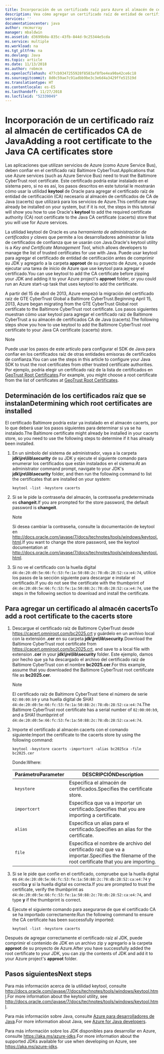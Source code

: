 ```yaml
---
title: Incorporación de un certificado raíz para Azure al almacén de certificados CA de Java
description: Vea cómo agregar un certificado raíz de entidad de certificación (CA) al almacén de certificados CA de Java (cacerts) para usarlo con Microsoft Azure.
services: ''
documentationcenter: java
author: rmcmurray
manager: mbaldwin
ms.assetid: d3699b0a-835c-43fb-844d-9c25344e5cda
ms.service: multiple
ms.workload: na
ms.tgt_pltfrm: na
ms.devlang: Java
ms.topic: article
ms.date: 11/13/2018
ms.author: robmcm
ms.openlocfilehash: 477cb9347255928f8583af8fbe4ea90a42ce6c18
ms.sourcegitcommit: 8d0c59ae7c91adbb9be3c3e6d4a3429ffe51519d
ms.translationtype: HT
ms.contentlocale: es-ES
ms.lasthandoff: 11/27/2018
ms.locfileid: "52339049"
---
```

# <a name="adding-a-root-certificate-to-the-java-ca-certificates-store"></a><span data-ttu-id="afd6e-103">Incorporación de un certificado raíz al almacén de certificados CA de Java</span><span class="sxs-lookup"><span data-stu-id="afd6e-103">Adding a root certificate to the Java CA certificates store</span></span>

<span data-ttu-id="afd6e-104">Las aplicaciones que utilizan servicios de Azure (como Azure Service Bus), deben confiar en el certificado raíz Baltimore CyberTrust.</span><span class="sxs-lookup"><span data-stu-id="afd6e-104">Applications that use Azure services (such as Azure Service Bus) need to trust the Baltimore CyberTrust root certificate.</span></span> <span data-ttu-id="afd6e-105">Este certificado podría estar instalado en el sistema pero, si no es así, los pasos descritos en este tutorial le mostrarán cómo usar la utilidad **keytool** de Oracle para agregar el certificado raíz de entidad de certificación (CA) necesario al almacén de certificados de CA de Java (cacerts) que utilizará para los servicios de Azure.</span><span class="sxs-lookup"><span data-stu-id="afd6e-105">This certificate may already be installed on your system, but if it is not, the steps in this tutorial will show you how to use Oracle's **keytool** to add the required certificate authority (CA) root certificate to the Java CA certificate (cacerts) store that you will use for Azure services.</span></span>

<span data-ttu-id="afd6e-106">La utilidad keytool de Oracle es una _herramienta de administración de certificados y claves_ que permite a los desarrolladores administrar la lista de certificados de confianza que se usarán con Java.</span><span class="sxs-lookup"><span data-stu-id="afd6e-106">Oracle's keytool utility is a _Key and Certificate Management Tool_, which allows developers to manage the list of trusted certificates for use with Java.</span></span> <span data-ttu-id="afd6e-107">Puede usar keytool para agregar el certificado de entidad de certificación antes de comprimir su JDK y agregarlo a la carpeta **approot** de su proyecto de Azure, o puede ejecutar una tarea de inicio de Azure que use keytool para agregar el certificado.</span><span class="sxs-lookup"><span data-stu-id="afd6e-107">You can use keytool to add the CA certificate before zipping your JDK and adding it to your Azure project's **approot** folder, or you could run an Azure start-up task that uses keytool to add the certificate.</span></span>

<span data-ttu-id="afd6e-108">A partir del 15 de abril de 2013, Azure empezó la migración del certificado raíz de GTE CyberTrust Global a Baltimore CyberTrust.</span><span class="sxs-lookup"><span data-stu-id="afd6e-108">Beginning April 15, 2013, Azure began migrating from the GTE CyberTrust Global root certificate to the Baltimore CyberTrust root certificate.</span></span> <span data-ttu-id="afd6e-109">Los pasos siguientes muestran cómo usar keytool para agregar el certificado raíz de Baltimore CyberTrust a su almacén de certificados CA de Java (cacerts).</span><span class="sxs-lookup"><span data-stu-id="afd6e-109">The following steps show you how to use keytool to add the Baltimore CyberTrust root certificate to your Java CA certificate (cacerts) store.</span></span>

> [!NOTE]
> 
> <span data-ttu-id="afd6e-110">Puede usar los pasos de este artículo para configurar el SDK de Java para confiar en los certificados raíz de otras entidades emisoras de certificados de confianza.</span><span class="sxs-lookup"><span data-stu-id="afd6e-110">You can use the steps in this article to configure your Java SDK to trust the root certificates from other trusted certificate authorities.</span></span> <span data-ttu-id="afd6e-111">Por ejemplo, podría elegir un certificado raíz de la lista de certificados en [GeoTrust Root Certificates](http://www.geotrust.com/resources/root-certificates/).</span><span class="sxs-lookup"><span data-stu-id="afd6e-111">For example, you might choose a root certificate from the list of certificates at [GeoTrust Root Certificates](http://www.geotrust.com/resources/root-certificates/).</span></span>
> 

## <a name="determining-which-root-certificates-are-installed"></a><span data-ttu-id="afd6e-112">Determinación de los certificados raíz que se instalan</span><span class="sxs-lookup"><span data-stu-id="afd6e-112">Determining which root certificates are installed</span></span>

<span data-ttu-id="afd6e-113">El certificado Baltimore podría estar ya instalado en el almacén cacerts, por lo que deberá usar los pasos siguientes para determinar si ya se ha instalado.</span><span class="sxs-lookup"><span data-stu-id="afd6e-113">The Baltimore certificate might already be installed in your cacerts store, so you need to use the following steps to determine if it has already been installed.</span></span>

1. <span data-ttu-id="afd6e-114">En un símbolo del sistema de administrador, vaya a la carpeta **jdk\jre\lib\security** de su JDK y ejecute el siguiente comando para enumerar los certificados que están instalados en el sistema:</span><span class="sxs-lookup"><span data-stu-id="afd6e-114">At an administrator command prompt, navigate to your JDK's **jdk\jre\lib\security** folder, and then run the following command to list the certificates that are installed on your system:</span></span>

   ```shell
   keytool -list -keystore cacerts
   ```

1. <span data-ttu-id="afd6e-115">Si se le pide la contraseña del almacén, la contraseña predeterminada es **changeit**.</span><span class="sxs-lookup"><span data-stu-id="afd6e-115">If you are prompted for the store password, the default password is **changeit**.</span></span>

   > [!NOTE]
   > 
   > <span data-ttu-id="afd6e-116">Si desea cambiar la contraseña, consulte la documentación de keytool en <http://docs.oracle.com/javase/7/docs/technotes/tools/windows/keytool.html>.</span><span class="sxs-lookup"><span data-stu-id="afd6e-116">If you want to change the store password, see the keytool documentation at <http://docs.oracle.com/javase/7/docs/technotes/tools/windows/keytool.html>.</span></span>
   > 

1. <span data-ttu-id="afd6e-117">Si no ve el certificado con la huella digital `d4:de:20:d0:5e:66:fc:53:fe:1a:50:88:2c:78:db:28:52:ca:e4:74`, utilice los pasos de la sección siguiente para descargar e instalar el certificado.</span><span class="sxs-lookup"><span data-stu-id="afd6e-117">If you do not see the certificate with the thumbprint of `d4:de:20:d0:5e:66:fc:53:fe:1a:50:88:2c:78:db:28:52:ca:e4:74`, use the steps in the following section to download and install the certificate.</span></span>

## <a name="to-add-a-root-certificate-to-the-cacerts-store"></a><span data-ttu-id="afd6e-118">Para agregar un certificado al almacén cacerts</span><span class="sxs-lookup"><span data-stu-id="afd6e-118">To add a root certificate to the cacerts store</span></span>

1. <span data-ttu-id="afd6e-119">Descargue el certificado raíz de Baltimore CyberTrust desde <https://cacert.omniroot.com/bc2025.crt> y guárdelo en un archivo local con la extensión **.cer** en su carpeta **jdk\jre\lib\security**.</span><span class="sxs-lookup"><span data-stu-id="afd6e-119">Download the Baltimore CyberTrust root certificate from <https://cacert.omniroot.com/bc2025.crt>, and save to a local file with extension **.cer** in your **jdk\jre\lib\security** folder.</span></span> <span data-ttu-id="afd6e-120">Este ejemplo, damos por hecho que ya ha descargado el archivo del certificado raíz de Baltimore CyberTrust con el nombre **bc2025.cer**.</span><span class="sxs-lookup"><span data-stu-id="afd6e-120">For this example, assume that you downloaded the Baltimore CyberTrust root certificate file as **bc2025.cer**.</span></span>

   > [!NOTE]
   > 
   > <span data-ttu-id="afd6e-121">El certificado raíz de Baltimore CyberTrust tiene el número de serie `02:00:00:b9` y una huella digital de SHA1 `d4:de:20:d0:5e:66:fc:53:fe:1a:50:88:2c:78:db:28:52:ca:e4:74`.</span><span class="sxs-lookup"><span data-stu-id="afd6e-121">The Baltimore CyberTrust root certificate has a serial number of `02:00:00:b9`, and a SHA1 thumbprint of `d4:de:20:d0:5e:66:fc:53:fe:1a:50:88:2c:78:db:28:52:ca:e4:74`.</span></span>
   > 

2. <span data-ttu-id="afd6e-122">Importe el certificado al almacén cacerts con el comando siguiente:</span><span class="sxs-lookup"><span data-stu-id="afd6e-122">Import the certificate to the cacerts store by using the following command:</span></span>

   ```shell
   keytool -keystore cacerts -importcert -alias bc2025ca -file bc2025.cer
   ```
   <span data-ttu-id="afd6e-123">Donde:</span><span class="sxs-lookup"><span data-stu-id="afd6e-123">Where:</span></span>

   |  <span data-ttu-id="afd6e-124">Parámetro</span><span class="sxs-lookup"><span data-stu-id="afd6e-124">Parameter</span></span>   |                              <span data-ttu-id="afd6e-125">DESCRIPCIÓN</span><span class="sxs-lookup"><span data-stu-id="afd6e-125">Description</span></span>                               |
   |--------------|------------------------------------------------------------------------|
   | `keystore`   | <span data-ttu-id="afd6e-126">Especifica el almacén de certificados.</span><span class="sxs-lookup"><span data-stu-id="afd6e-126">Specifies the certificate store.</span></span>                                       |
   | `importcert` | <span data-ttu-id="afd6e-127">Especifica que va a importar un certificado.</span><span class="sxs-lookup"><span data-stu-id="afd6e-127">Specifies that you are importing a certificate.</span></span>                        |
   | `alias`      | <span data-ttu-id="afd6e-128">Especifica un alias para el certificado.</span><span class="sxs-lookup"><span data-stu-id="afd6e-128">Specifies an alias for the certificate.</span></span>                                |
   | `file`       | <span data-ttu-id="afd6e-129">Especifica el nombre de archivo del certificado raíz que va a importar.</span><span class="sxs-lookup"><span data-stu-id="afd6e-129">Specifies the filename of the root certificate that you are importing.</span></span> |


3. <span data-ttu-id="afd6e-130">Si se le pide que confíe en el certificado, compruebe que la huella digital es `d4:de:20:d0:5e:66:fc:53:fe:1a:50:88:2c:78:db:28:52:ca:e4:74` y escriba **y** si la huella digital es correcta.</span><span class="sxs-lookup"><span data-stu-id="afd6e-130">If you are prompted to trust the certificate, verify the thumbprint as `d4:de:20:d0:5e:66:fc:53:fe:1a:50:88:2c:78:db:28:52:ca:e4:74`, and type **y** if the thumbprint is correct.</span></span>

4. <span data-ttu-id="afd6e-131">Ejecute el siguiente comando para asegurarse de que el certificado CA se ha importado correctamente:</span><span class="sxs-lookup"><span data-stu-id="afd6e-131">Run the following command to ensure the CA certificate has been successfully imported:</span></span>

   ```shell
   keytool -list -keystore cacerts
   ```

<span data-ttu-id="afd6e-132">Después de agregar correctamente el certificado raíz al JDK, puede comprimir el contenido de JDK en un archivo zip y agregarlo a la carpeta **approot** de su proyecto de Azure.</span><span class="sxs-lookup"><span data-stu-id="afd6e-132">After you have successfully added the root certificate to your JDK, you can zip the contents of JDK and add it to your Azure project's **approot** folder.</span></span>

## <a name="next-steps"></a><span data-ttu-id="afd6e-133">Pasos siguientes</span><span class="sxs-lookup"><span data-stu-id="afd6e-133">Next steps</span></span>

<span data-ttu-id="afd6e-134">Para más información acerca de la utilidad keytool, consulte <http://docs.oracle.com/javase/7/docs/technotes/tools/windows/keytool.html>.</span><span class="sxs-lookup"><span data-stu-id="afd6e-134">For more information about the keytool utility, see <http://docs.oracle.com/javase/7/docs/technotes/tools/windows/keytool.html>.</span></span>

<span data-ttu-id="afd6e-135">Para más información sobre Java, consulte [Azure para desarrolladores de Java](/java/azure).</span><span class="sxs-lookup"><span data-stu-id="afd6e-135">For more information about Java, see [Azure for Java developers](/java/azure).</span></span>

<!-- For more information about the root certificates used by Azure, see [Azure Root Certificate Migration](http://blogs.msdn.com/b/windowsazure/archive/2013/03/15/windows-azure-root-certificate-migration.aspx). -->

<span data-ttu-id="afd6e-136">Para más información sobre los JDK disponibles para desarrollar en Azure, consulte <https://aka.ms/azure-jdks>.</span><span class="sxs-lookup"><span data-stu-id="afd6e-136">For more information about the supported JDKs available for use when developing on Azure, see <https://aka.ms/azure-jdks>.</span></span>
